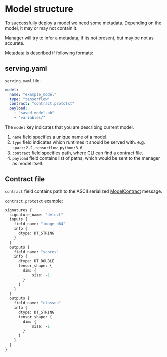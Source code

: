 # Model structure

To successfully deploy a model we need some metadata.
Depending on the model, it may or may not contain it.

Manager will try to infer a metadata, if its not present, but may be not as accurate.

Metadata is described if following formats:

## serving.yaml

`serving.yaml` file:

```yaml
model:
  name: "example_model"
  type: "tensorflow"
  contract: "contract.prototxt"
  payload:
    - "saved_model.pb"
    - "variables/"
```

The `model` key indicates that you are describing current model.

1. `name` field specifies a unique name of a model.
2. `type` field indicates which runtimes it should be served with. e.g. `spark:2.2`, `tensorflow`, `python:3.6`.
3. `contract` field specifies path, where CLI can find a contract file.
4. `payload` field contains list of paths, which would be sent to the manager as model itself.

## Contract file

`contract` field contains path to the ASCII serialized [ModelContract](https://github.com/Hydrospheredata/hydro-serving-protos/blob/master/src/hydro_serving_grpc/contract/model_contract.proto) message.

`contract.prototxt` example:

```protobuf
signatures {
  signature_name: "detect"
  inputs {
    field_name: "image_b64"
    info {
      dtype: DT_STRING
    }
  }
  outputs {
    field_name: "scores"
    info {
      dtype: DT_DOUBLE
      tensor_shape: {
        dim: {
            size: -1
        }
      }
    }
  }
  outputs {
    field_name: "classes"
    info {
      dtype: DT_STRING
      tensor_shape: {
        dim: {
            size: -1
        }
      }
    }
  }
}
```
